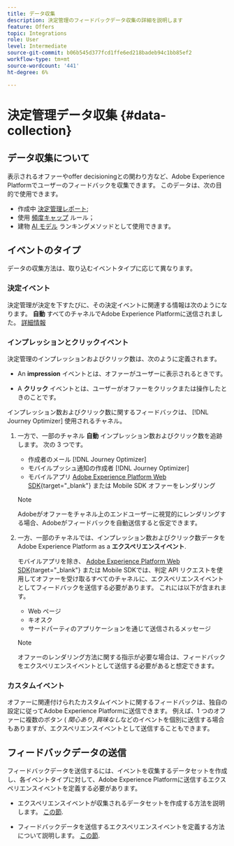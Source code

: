 ```yaml
---
title: データ収集
description: 決定管理のフィードバックデータ収集の詳細を説明します
feature: Offers
topic: Integrations
role: User
level: Intermediate
source-git-commit: b06b545d377fcd1ffe6ed218badeb94c1bb85ef2
workflow-type: tm+mt
source-wordcount: '441'
ht-degree: 6%

---
```


# 決定管理データ収集 {#data-collection}

## データ収集について

表示されるオファーやoffer decisioningとの関わり方など、Adobe Experience Platformでユーザーのフィードバックを収集できます。 このデータは、次の目的で使用できます。
* 作成中 [決定管理レポート](../reports/get-started-events.md);
* 使用 [頻度キャップ](../offer-library/add-constraints.md#capping) ルール；
* 建物 [AI モデル](../ranking/create-ranking-strategies.md) ランキングメソッドとして使用できます。

## イベントのタイプ

データの収集方法は、取り込むイベントタイプに応じて異なります。

### 決定イベント

決定管理が決定を下すたびに、その決定イベントに関連する情報は次のようになります。 **自動** すべてのチャネルでAdobe Experience Platformに送信されました。 [詳細情報](../reports/get-started-events.md)

### インプレッションとクリックイベント

決定管理のインプレッションおよびクリック数は、次のように定義されます。

* An **impression** イベントとは、オファーがユーザーに表示されるときです。

* A **クリック** イベントとは、ユーザーがオファーをクリックまたは操作したときのことです。

インプレッション数およびクリック数に関するフィードバックは、 [!DNL Journey Optimizer] 使用されるチャネル。

1. 一方で、一部のチャネル **自動** インプレッション数およびクリック数を追跡します。 次の 3 つです。

   * 作成者のメール [!DNL Journey Optimizer]
   * モバイルプッシュ通知の作成者 [!DNL Journey Optimizer]
   * モバイルアプリ [Adobe Experience Platform Web SDK](https://experienceleague.adobe.com/docs/experience-platform/edge/web-sdk-faq.html?lang=ja#what-is-adobe-experience-platform-web-sdk%3F){target="_blank"} または Mobile SDK<!--TBC--> オファーをレンダリング <!--need more info + link-->

   >[!NOTE]
   >
   >Adobeがオファーをチャネル上のエンドユーザーに視覚的にレンダリングする場合、Adobeがフィードバックを自動送信すると仮定できます。

1. 一方、一部のチャネルでは、インプレッション数およびクリック数データをAdobe Experience Platform as a **エクスペリエンスイベント**.

   モバイルアプリを除き、 [Adobe Experience Platform Web SDK](https://experienceleague.adobe.com/docs/experience-platform/edge/web-sdk-faq.html?lang=ja#what-is-adobe-experience-platform-web-sdk%3F){target="_blank"} または Mobile SDK<!--TBC-->では、判定 API リクエストを使用してオファーを受け取るすべてのチャネルに、エクスペリエンスイベントとしてフィードバックを送信する必要があります。 これには以下が含まれます。

   * Web ページ
   * キオスク
   * サードパーティのアプリケーションを通じて送信されるメッセージ

   >[!NOTE]
   >
   >オファーのレンダリング方法に関する指示が必要な場合は、フィードバックをエクスペリエンスイベントとして送信する必要があると想定できます。

### カスタムイベント

オファーに関連付けられたカスタムイベントに関するフィードバックは、独自の設定に従ってAdobe Experience Platformに送信できます。 例えば、1 つのオファーに複数のボタン ( *関心あり*, *興味なし*&#x200B;などのイベントを個別に送信する場合もありますが、エクスペリエンスイベントとして送信することもできます。 <!--Not sure to get that part. How feedback is collected in the first case, i.e. when events are sent in separately? Does it mean the customer just handles it the wau he wants?-->

## フィードバックデータの送信

フィードバックデータを送信するには、イベントを収集するデータセットを作成し、各イベントタイプに対して、Adobe Experience Platformに送信するエクスペリエンスイベントを定義する必要があります。

* エクスペリエンスイベントが収集されるデータセットを作成する方法を説明します。 [この節](create-dataset.md).

* フィードバックデータを送信するエクスペリエンスイベントを定義する方法について説明します。 [この節](schema-requirement.md).

